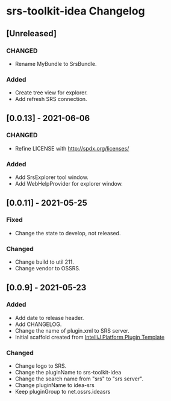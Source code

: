 <!-- Keep a Changelog guide -> https://keepachangelog.com -->

# srs-toolkit-idea Changelog

## [Unreleased]
### CHANGED
- Rename MyBundle to SrsBundle.
### Added
- Create tree view for explorer.
- Add refresh SRS connection.

## [0.0.13] - 2021-06-06
### CHANGED
- Refine LICENSE with http://spdx.org/licenses/
### Added
- Add SrsExplorer tool window.
- Add WebHelpProvider for explorer window.

## [0.0.11] - 2021-05-25
### Fixed
- Change the state to develop, not released.
### Changed
- Change build to util 211.
- Change vendor to OSSRS.

## [0.0.9] - 2021-05-23
### Added
- Add date to release header.
- Add CHANGELOG.
- Change the name of plugin.xml to SRS server.
- Initial scaffold created from [IntelliJ Platform Plugin Template](https://github.com/JetBrains/intellij-platform-plugin-template)
### Changed
- Change logo to SRS.
- Change the pluginName to srs-toolkit-idea
- Change the search name from "srs" to "srs server".
- Change pluginName to idea-srs
- Keep pluginGroup to net.ossrs.ideasrs
